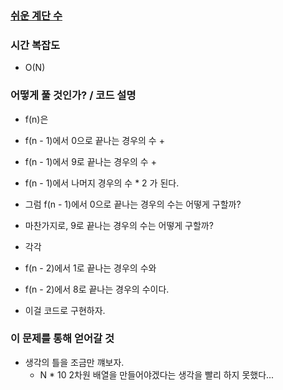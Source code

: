 ### [쉬운 계단 수](https://www.acmicpc.net/problem/10844)


### 시간 복잡도
- O(N)


### 어떻게 풀 것인가? / 코드 설명
- f(n)은 
- f(n - 1)에서 0으로 끝나는 경우의 수 +
- f(n - 1)에서 9로 끝나는 경우의 수 +
- f(n - 1)에서 나머지 경우의 수 * 2 가 된다.

- 그럼 f(n - 1)에서 0으로 끝나는 경우의 수는 어떻게 구할까?
- 마찬가지로, 9로 끝나는 경우의 수는 어떻게 구할까?
- 각각
- f(n - 2)에서 1로 끝나는 경우의 수와
- f(n - 2)에서 8로 끝나는 경우의 수이다. 

- 이걸 코드로 구현하자.


### 이 문제를 통해 얻어갈 것
- 생각의 틀을 조금만 꺠보자.
  - N * 10 2차원 배열을 만들어야겠다는 생각을 빨리 하지 못했다...